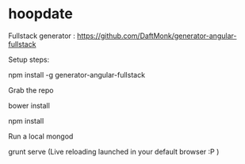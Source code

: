 hoopdate
========
Fullstack generator : https://github.com/DaftMonk/generator-angular-fullstack

Setup steps:

npm install -g generator-angular-fullstack

Grab the repo

bower install

npm install

Run a local mongod

grunt serve (Live reloading launched in your default browser :P )
